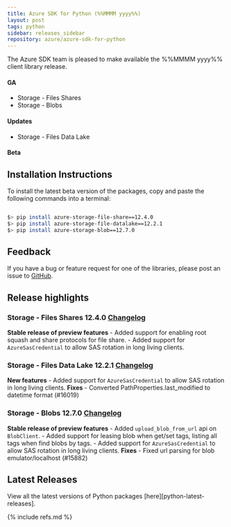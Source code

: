 ```yaml
---
title: Azure SDK for Python (%%MMMM yyyy%%)
layout: post
tags: python
sidebar: releases_sidebar
repository: azure/azure-sdk-for-python
---
```


<!--
azure-storage-file-share:12.4.0
azure-storage-file-datalake:12.2.1
azure-storage-blob:12.7.0

[pattern]: # (${PackageName}:${PackageVersion})
-->

The Azure SDK team is pleased to make available the %%MMMM yyyy%% client library release.

#### GA

- Storage - Files Shares
- Storage - Blobs

[pattern.ga]: # (- ${PackageFriendlyName})

#### Updates

- Storage - Files Data Lake

[pattern.patch]: # (- ${PackageFriendlyName})

#### Beta

[pattern.beta]: # (- ${PackageFriendlyName})

## Installation Instructions

To install the latest beta version of the packages, copy and paste the following commands into a terminal:

```bash

$> pip install azure-storage-file-share==12.4.0
$> pip install azure-storage-file-datalake==12.2.1
$> pip install azure-storage-blob==12.7.0

```

[pattern]: # ($> pip install ${PackageName}==${PackageVersion})

## Feedback

If you have a bug or feature request for one of the libraries, please post an issue to [GitHub](https://github.com/azure/azure-sdk-for-python/issues).

## Release highlights

### Storage - Files Shares 12.4.0 [Changelog](https://github.com/Azure/azure-sdk-for-/blob/azure-storage-file-share_12.4.0/sdk/storage/azure-storage-file-share/CHANGELOG.md#1240-2021-01-13)
**Stable release of preview features** - Added support for enabling root squash and share protocols for file share. - Added support for `AzureSasCredential` to allow SAS rotation in long living clients. 

### Storage - Files Data Lake 12.2.1 [Changelog](https://github.com/Azure/azure-sdk-for-/blob/azure-storage-file-datalake_12.2.1/sdk/storage/azure-storage-file-datalake/CHANGELOG.md#1221-2021-01-13)
**New features** - Added support for `AzureSasCredential` to allow SAS rotation in long living clients.  **Fixes** - Converted PathProperties.last_modified to datetime format (#16019) 

### Storage - Blobs 12.7.0 [Changelog](https://github.com/Azure/azure-sdk-for-/blob/azure-storage-blob_12.7.0/sdk/storage/azure-storage-blob/CHANGELOG.md#1270-2021-01-13)
**Stable release of preview features** - Added `upload_blob_from_url` api on `BlobClient`. - Added support for leasing blob when get/set tags, listing all tags when find blobs by tags. - Added support for `AzureSasCredential` to allow SAS rotation in long living clients.  **Fixes** - Fixed url parsing for blob emulator/localhost (#15882) 


[pattern]: # (### ${PackageFriendlyName} ${PackageVersion} [Changelog]${ChangelogUrl}`n${HighlightsBody}`n)

## Latest Releases

View all the latest versions of Python packages [here][python-latest-releases].

{% include refs.md %}

